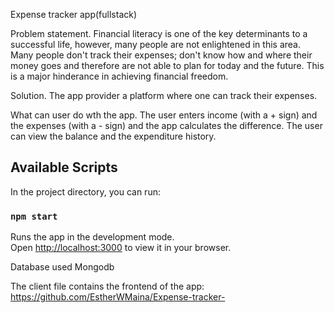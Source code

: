 Expense tracker app(fullstack)

Problem statement.
Financial literacy is one of the key determinants to a successful life, however, many people are not enlightened in this area. Many people don't track their expenses; don't know how and where their money goes and therefore are not able to plan for today and the future. This is a major hinderance in achieving financial freedom.

Solution.
The app provider a platform where one can track their expenses.

What can user do wth the app.
The user enters income (with a + sign) and the expenses (with a - sign) and the app calculates the difference. 
The user can view the balance and the expenditure history.


## Available Scripts

In the project directory, you can run:

### `npm start`

Runs the app in the development mode.\
Open [http://localhost:3000](http://localhost:3000) to view it in your browser.

Database used
Mongodb

The client file contains the frontend of the app: https://github.com/EstherWMaina/Expense-tracker-


